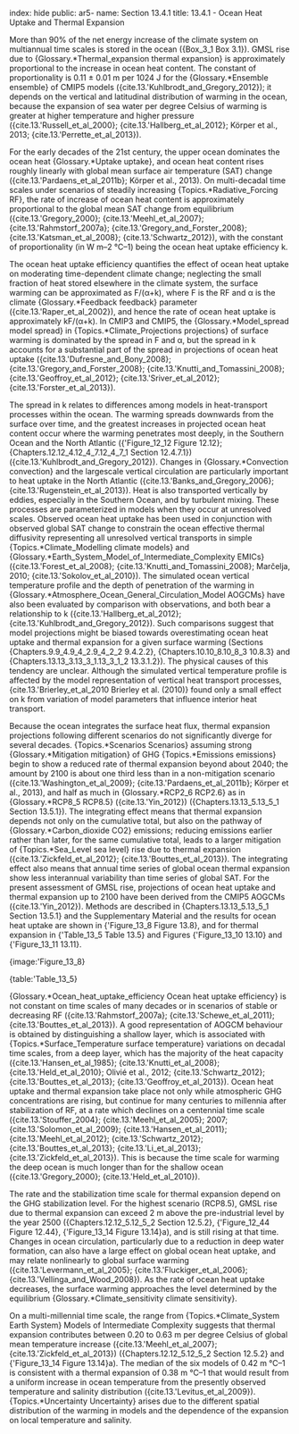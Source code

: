 index: hide
public: ar5-
name: Section 13.4.1
title: 13.4.1 - Ocean Heat Uptake and Thermal Expansion

More than 90% of the net energy increase of the climate system on multiannual time scales is stored in the ocean ({Box_3_1 Box 3.1}). GMSL rise due to {Glossary.*Thermal_expansion thermal expansion} is approximately proportional to the increase in ocean heat content. The constant of proportionality is 0.11 ± 0.01 m per 1024 J for the {Glossary.*Ensemble ensemble} of CMIP5 models ({cite.13.'Kuhlbrodt_and_Gregory_2012}); it depends on the vertical and latitudinal distribution of warming in the ocean, because the expansion of sea water per degree Celsius of warming is greater at higher temperature and higher pressure ({cite.13.'Russell_et_al_2000}; {cite.13.'Hallberg_et_al_2012}; Körper et al., 2013; {cite.13.'Perrette_et_al_2013}).

For the early decades of the 21st century, the upper ocean dominates the ocean heat {Glossary.*Uptake uptake}, and ocean heat content rises roughly linearly with global mean surface air temperature (SAT) change ({cite.13.'Pardaens_et_al_2011b}; Körper et al., 2013). On multi-decadal time scales under scenarios of steadily increasing {Topics.*Radiative_Forcing RF}, the rate of increase of ocean heat content is approximately proportional to the global mean SAT change from equilibrium ({cite.13.'Gregory_2000}; {cite.13.'Meehl_et_al_2007}; {cite.13.'Rahmstorf_2007a}; {cite.13.'Gregory_and_Forster_2008}; {cite.13.'Katsman_et_al_2008}; {cite.13.'Schwartz_2012}), with the constant of proportionality (in W m–2 °C–1) being the ocean heat uptake efficiency k.

The ocean heat uptake efficiency quantifies the effect of ocean heat uptake on moderating time-dependent climate change; neglecting the small fraction of heat stored elsewhere in the climate system, the surface warming can be approximated as F/(α+k), where F is the RF and α is the climate {Glossary.*Feedback feedback} parameter ({cite.13.'Raper_et_al_2002}), and hence the rate of ocean heat uptake is approximately kF/(α+k). In CMIP3 and CMIP5, the {Glossary.*Model_spread model spread} in {Topics.*Climate_Projections projections} of surface warming is dominated by the spread in F and α, but the spread in k accounts for a substantial part of the spread in projections of ocean heat uptake ({cite.13.'Dufresne_and_Bony_2008}; {cite.13.'Gregory_and_Forster_2008}; {cite.13.'Knutti_and_Tomassini_2008}; {cite.13.'Geoffroy_et_al_2012}; {cite.13.'Sriver_et_al_2012}; {cite.13.'Forster_et_al_2013}).

The spread in k relates to differences among models in heat-transport processes within the ocean. The warming spreads downwards from the surface over time, and the greatest increases in projected ocean heat content occur where the warming penetrates most deeply, in the Southern Ocean and the North Atlantic ({'Figure_12_12 Figure 12.12}; {Chapters.12.12_4.12_4_7.12_4_7_1 Section 12.4.7.1}) ({cite.13.'Kuhlbrodt_and_Gregory_2012}). Changes in {Glossary.*Convection convection} and the largescale vertical circulation are particularly important to heat uptake in the North Atlantic ({cite.13.'Banks_and_Gregory_2006}; {cite.13.'Rugenstein_et_al_2013}). Heat is also transported vertically by eddies, especially in the Southern Ocean, and by turbulent mixing. These processes are parameterized in models when they occur at unresolved scales. Observed ocean heat uptake has been used in conjunction with observed global SAT change to constrain the ocean effective thermal diffusivity representing all unresolved vertical transports in simple {Topics.*Climate_Modelling climate models} and {Glossary.*Earth_System_Model_of_Intermediate_Complexity EMICs} ({cite.13.'Forest_et_al_2008}; {cite.13.'Knutti_and_Tomassini_2008}; Marčelja, 2010; {cite.13.'Sokolov_et_al_2010}). The simulated ocean vertical temperature profile and the depth of penetration of the warming in {Glossary.*Atmosphere_Ocean_General_Circulation_Model AOGCMs} have also been evaluated by comparison with observations, and both bear a relationship to k ({cite.13.'Hallberg_et_al_2012}; {cite.13.'Kuhlbrodt_and_Gregory_2012}). Such comparisons suggest that model projections might be biased towards overestimating ocean heat uptake and thermal expansion for a given surface warming (Sections {Chapters.9.9_4.9_4_2.9_4_2_2 9.4.2.2}, {Chapters.10.10_8.10_8_3 10.8.3} and {Chapters.13.13_3.13_3_1.13_3_1_2 13.3.1.2}). The physical causes of this tendency are unclear. Although the simulated vertical temperature profile is affected by the model representation of vertical heat transport processes, {cite.13.'Brierley_et_al_2010 Brierley et al. (2010)} found only a small effect on k from variation of model parameters that influence interior heat transport.

Because the ocean integrates the surface heat flux, thermal expansion projections following different scenarios do not significantly diverge for several decades. {Topics.*Scenarios Scenarios} assuming strong {Glossary.*Mitigation mitigation} of GHG {Topics.*Emissions emissions} begin to show a reduced rate of thermal expansion beyond about 2040; the amount by 2100 is about one third less than in a non-mitigation scenario ({cite.13.'Washington_et_al_2009}; {cite.13.'Pardaens_et_al_2011b}; Körper et al., 2013), and half as much in {Glossary.*RCP2_6 RCP2.6} as in {Glossary.*RCP8_5 RCP8.5} ({cite.13.'Yin_2012}) ({Chapters.13.13_5.13_5_1 Section 13.5.1}). The integrating effect means that thermal expansion depends not only on the cumulative total, but also on the pathway of {Glossary.*Carbon_dioxide CO2} emissions; reducing emissions earlier rather than later, for the same cumulative total, leads to a larger mitigation of {Topics.*Sea_Level sea level} rise due to thermal expansion ({cite.13.'Zickfeld_et_al_2012}; {cite.13.'Bouttes_et_al_2013}). The integrating effect also means that annual time series of global ocean thermal expansion show less interannual variability than time series of global SAT. For the present assessment of GMSL rise, projections of ocean heat uptake and thermal expansion up to 2100 have been derived from the CMIP5 AOGCMs ({cite.13.'Yin_2012}). Methods are described in {Chapters.13.13_5.13_5_1 Section 13.5.1} and the Supplementary Material and the results for ocean heat uptake are shown in {'Figure_13_8 Figure 13.8}, and for thermal expansion in {'Table_13_5 Table 13.5} and Figures {'Figure_13_10 13.10} and {'Figure_13_11 13.11}.

{image:'Figure_13_8}

{table:'Table_13_5}

{Glossary.*Ocean_heat_uptake_efficiency Ocean heat uptake efficiency} is not constant on time scales of many decades or in scenarios of stable or decreasing RF ({cite.13.'Rahmstorf_2007a}; {cite.13.'Schewe_et_al_2011}; {cite.13.'Bouttes_et_al_2013}). A good representation of AOGCM behaviour is obtained by distinguishing a shallow layer, which is associated with {Topics.*Surface_Temperature surface temperature} variations on decadal time scales, from a deep layer, which has the majority of the heat capacity ({cite.13.'Hansen_et_al_1985}; {cite.13.'Knutti_et_al_2008}; {cite.13.'Held_et_al_2010}; Olivié et al., 2012; {cite.13.'Schwartz_2012}; {cite.13.'Bouttes_et_al_2013}; {cite.13.'Geoffroy_et_al_2013}). Ocean heat uptake and thermal expansion take place not only while atmospheric GHG concentrations are rising, but continue for many centuries to millennia after stabilization of RF, at a rate which declines on a centennial time scale ({cite.13.'Stouffer_2004}; {cite.13.'Meehl_et_al_2005}; 2007; {cite.13.'Solomon_et_al_2009}; {cite.13.'Hansen_et_al_2011}; {cite.13.'Meehl_et_al_2012}; {cite.13.'Schwartz_2012}; {cite.13.'Bouttes_et_al_2013}; {cite.13.'Li_et_al_2013}; {cite.13.'Zickfeld_et_al_2013}). This is because the time scale for warming the deep ocean is much longer than for the shallow ocean ({cite.13.'Gregory_2000}; {cite.13.'Held_et_al_2010}).

The rate and the stabilization time scale for thermal expansion depend on the GHG stabilization level. For the highest scenario (RCP8.5), GMSL rise due to thermal expansion can exceed 2 m above the pre-industrial level by the year 2500 ({Chapters.12.12_5.12_5_2 Section 12.5.2}, {'Figure_12_44 Figure 12.44}, {'Figure_13_14 Figure 13.14}a), and is still rising at that time. Changes in ocean circulation, particularly due to a reduction in deep water formation, can also have a large effect on global ocean heat uptake, and may relate nonlinearly to global surface warming ({cite.13.'Levermann_et_al_2005}; {cite.13.'Fluckiger_et_al_2006}; {cite.13.'Vellinga_and_Wood_2008}). As the rate of ocean heat uptake decreases, the surface warming approaches the level determined by the equilibrium {Glossary.*Climate_sensitivity climate sensitivity}.

On a multi-millennial time scale, the range from {Topics.*Climate_System Earth System} Models of Intermediate Complexity suggests that thermal expansion contributes between 0.20 to 0.63 m per degree Celsius of global mean temperature increase ({cite.13.'Meehl_et_al_2007}; {cite.13.'Zickfeld_et_al_2013}) ({Chapters.12.12_5.12_5_2 Section 12.5.2} and {'Figure_13_14 Figure 13.14}a). The median of the six models of 0.42 m °C–1 is consistent with a thermal expansion of 0.38 m °C–1 that would result from a uniform increase in ocean temperature from the presently observed temperature and salinity distribution ({cite.13.'Levitus_et_al_2009}). {Topics.*Uncertainty Uncertainty} arises due to the different spatial distribution of the warming in models and the dependence of the expansion on local temperature and salinity.
